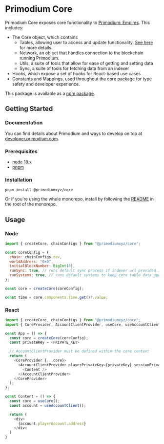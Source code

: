 # Primodium Core

Primodium Core exposes core functionality to [Primodium: Empires](empires.primodium.com). This includes:

- The Core object, which contains
  - Tables, allowing user to access and update functionality. [See here](https://github.com/primodiumxyz/reactive-tables) for more details.
  - Network, an object that handles connection to the blockchain running Primodium.
  - Utils, a suite of tools that allow for ease of getting and setting data
  - Sync, a suite of tools for fetching data from an indexer
- Hooks, which expose a set of hooks for React-based use cases
- Constants and Mappings, used throughout the core package for type safety and developer experience.

This package is available as a [npm package](https://www.npmjs.com/package/@primodiumxyz/core).

## Getting Started

### Documentation

You can find details about Primodium and ways to develop on top at [developer.primodium.com](developer.primodium.com).

### Prerequisites

- [node 18.x](https://nodejs.org/en/download/)
- [pnpm](https://pnpm.io/installation)

### Installation

```
pnpm install @primodiumxyz/core
```

Or if you're using the whole monorepo, install by following the [README](../../README.md) in the root of the monorepo.

## Usage

### Node

```js
import { createCore, chainConfigs } from "@primodiumxyz/core";

const coreConfig = {
  chain: chainConfigs.dev,
  worldAddress: "0x0",
  initialBlockNumber: BigInt(0),
  runSync: true, // runs default sync process if indexer url provided in chain config
  runSystems: true, // runs default systems to keep core table data updated as blockchain state changes
};

const core = createCore(coreConfig);

const time = core.components.Time.get()?.value;
```

### React

```js
import { createCore, chainConfigs } from "@primodiumxyz/core";
import { CoreProvider, AccountClientProvider, useCore, useAccountClient } from "@primodiumxyz/core/react";

const App = () => {
  const core = createCore(coreConfig);
  const privateKey = <PRIVATE_KEY>

  // AccountClientProvider must be defined within the core context
  return (
    <CoreProvider {...core}>
      <AccountClientProvider playerPrivateKey={privateKey} sessionPrivateKey={privateKey}>
        <Content />
      </AccountClientProvider>
    </CoreProvider>
  );
};

const Content = () => {
  const core = useCore();
  const account = useAccountClient();

  return (
    <div>
      {account.playerAccount.address}
    </div>
  )
}

```
